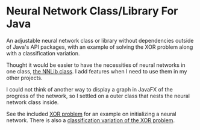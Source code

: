 # Neural Network Class/Library For Java

An adjustable neural network class or library without dependencies outside of Java's API packages, with an example of solving the XOR problem along with a classification variation.

Thought it would be easier to have the necessities of neural networks in one class, [the NNLib class](https://github.com/SSithub/Neural-Network-Library-Class/blob/Floats/src/neuralnetwork/NNLib.java). I add features when I need to use them in my other projects.

I could not think of another way to display a graph in JavaFX of the progress of the network, so I settled on a outer class that nests the neural network class inside.

See the included [XOR problem](https://github.com/SSithub/Neural-Network-Library-Class/blob/Floats/src/neuralnetwork/XOR.java) for an example on initializing a neural network. There is also a [classification variation of the XOR problem](https://github.com/SSithub/Neural-Network-Library-Class/blob/Floats/src/neuralnetwork/XOR_Classification.java).

